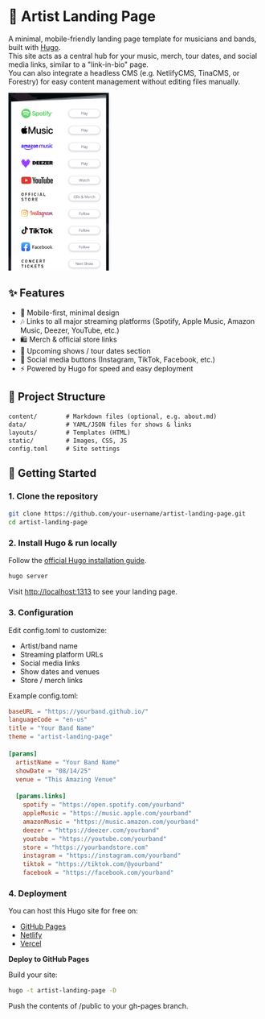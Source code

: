 # 🎵 Artist Landing Page

A minimal, mobile-friendly landing page template for musicians and bands, built with [Hugo](https://gohugo.io/).  
This site acts as a central hub for your music, merch, tour dates, and social media links, similar to a "link-in-bio" page.  
You can also integrate a headless CMS (e.g. NetlifyCMS, TinaCMS, or Forestry) for easy content management without editing files manually.

<img src="https://github.com/al-matty/artist-landing-page/blob/main/example.png" alt="Preview" width="200"/>



## ✨ Features

- 📱 Mobile-first, minimal design  
- 🎶 Links to all major streaming platforms (Spotify, Apple Music, Amazon Music, Deezer, YouTube, etc.)  
- 🛍️ Merch & official store links  
- 📅 Upcoming shows / tour dates section  
- 📸 Social media buttons (Instagram, TikTok, Facebook, etc.)  
- ⚡ Powered by Hugo for speed and easy deployment  

## 📂 Project Structure

```
content/        # Markdown files (optional, e.g. about.md)
data/           # YAML/JSON files for shows & links
layouts/        # Templates (HTML)
static/         # Images, CSS, JS
config.toml     # Site settings
```

## 🚀 Getting Started

### 1. Clone the repository
```bash
git clone https://github.com/your-username/artist-landing-page.git
cd artist-landing-page
```

### 2. Install Hugo & run locally
Follow the [official Hugo installation guide](https://gohugo.io/installation/).
```bash
hugo server
```
Visit [http://localhost:1313](http://localhost:1313) to see your landing page.

### 3. Configuration
Edit config.toml to customize:
* Artist/band name
* Streaming platform URLs
* Social media links
* Show dates and venues
* Store / merch links

Example config.toml:


```toml
baseURL = "https://yourband.github.io/"
languageCode = "en-us"
title = "Your Band Name"
theme = "artist-landing-page"

[params]
  artistName = "Your Band Name"
  showDate = "08/14/25"
  venue = "This Amazing Venue"

  [params.links]
    spotify = "https://open.spotify.com/yourband"
    appleMusic = "https://music.apple.com/yourband"
    amazonMusic = "https://music.amazon.com/yourband"
    deezer = "https://deezer.com/yourband"
    youtube = "https://youtube.com/yourband"
    store = "https://yourbandstore.com"
    instagram = "https://instagram.com/yourband"
    tiktok = "https://tiktok.com/@yourband"
    facebook = "https://facebook.com/yourband"
```

### 4. Deployment

You can host this Hugo site for free on:

* [GitHub Pages](https://docs.github.com/en/pages)
* [Netlify](https://www.netlify.com/)
* [Vercel](https://vercel.com/)

**Deploy to GitHub Pages**

Build your site:
```bash
hugo -t artist-landing-page -D
```
Push the contents of /public to your gh-pages branch.
